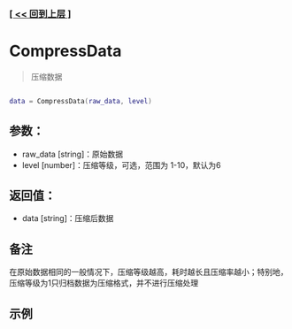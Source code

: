 ### [[ << 回到上层 ]](README.md)

# CompressData

> 压缩数据

```lua

data = CompressData(raw_data, level)

```

## 参数：

+ raw_data [string]：原始数据
+ level [number]：压缩等级，可选，范围为 1-10，默认为6

## 返回值：

+ data [string]：压缩后数据

## 备注

在原始数据相同的一般情况下，压缩等级越高，耗时越长且压缩率越小；特别地，压缩等级为1只归档数据为压缩格式，并不进行压缩处理

## 示例

```lua

```
